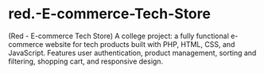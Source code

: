 # red.-E-commerce-Tech-Store
(Red - E-commerce Tech Store) A college project: a fully functional e-commerce website for tech products built with PHP, HTML, CSS, and JavaScript. Features user authentication, product management, sorting and filtering, shopping cart, and responsive design.
